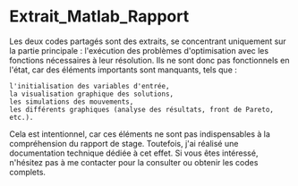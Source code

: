 # Extrait_Matlab_Rapport
Les deux codes partagés sont des extraits, se concentrant uniquement sur la partie principale : l'exécution des problèmes d'optimisation avec les fonctions nécessaires à leur résolution. Ils ne sont donc pas fonctionnels en l'état, car des éléments importants sont manquants, tels que :

    l'initialisation des variables d'entrée,
    la visualisation graphique des solutions,
    les simulations des mouvements,
    les différents graphiques (analyse des résultats, front de Pareto, etc.).

Cela est intentionnel, car ces éléments ne sont pas indispensables à la compréhension du rapport de stage. Toutefois, j'ai réalisé une documentation technique dédiée à cet effet. Si vous êtes intéressé, n'hésitez pas à me contacter pour la consulter ou obtenir les codes complets.

